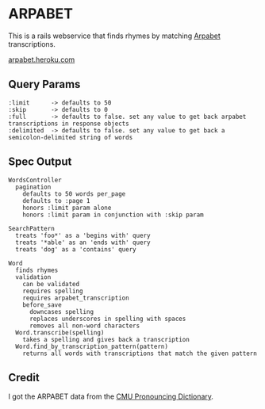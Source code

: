 ARPABET
=======

This is a rails webservice that finds rhymes by matching [Arpabet](http://en.wikipedia.org/wiki/Arpabet) transcriptions.

[arpabet.heroku.com](http://arpabet.heroku.com)


Query Params
------------

    :limit      -> defaults to 50
    :skip       -> defaults to 0
    :full       -> defaults to false. set any value to get back arpabet transcriptions in response objects
    :delimited  -> defaults to false. set any value to get back a semicolon-delimited string of words

Spec Output
-----------

    WordsController
      pagination
        defaults to 50 words per_page
        defaults to :page 1
        honors :limit param alone
        honors :limit param in conjunction with :skip param

    SearchPattern
      treats 'foo*' as a 'begins with' query
      treats '*able' as an 'ends with' query
      treats 'dog' as a 'contains' query

    Word
      finds rhymes
      validation
        can be validated
        requires spelling
        requires arpabet_transcription
        before_save
          downcases spelling
          replaces underscores in spelling with spaces
          removes all non-word characters
      Word.transcribe(spelling)
        takes a spelling and gives back a transcription
      Word.find_by_transcription_pattern(pattern)
        returns all words with transcriptions that match the given pattern

Credit
------

I got the ARPABET data from the [CMU Pronouncing Dictionary](http://www.speech.cs.cmu.edu/cgi-bin/cmudict).